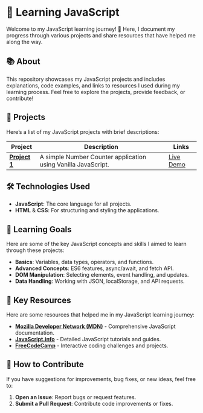 # 🚀 Learning JavaScript

Welcome to my JavaScript learning journey! 🎉 Here, I document my progress through various projects and share resources that have helped me along the way.

## 📚 About

This repository showcases my JavaScript projects and includes explanations, code examples, and links to resources I used during my learning process. Feel free to explore the projects, provide feedback, or contribute!

## 📖 Projects

Here’s a list of my JavaScript projects with brief descriptions:

| Project          | Description                                    | Links                |
|------------------|------------------------------------------------|----------------------|
| [**Project 1**](./numberCounter) | A simple Number Counter application using Vanilla JavaScript. | [Live Demo](https://joshuadaliva.github.io/javascript-projects/numberCounter/) |

## 🛠️ Technologies Used

- **JavaScript**: The core language for all projects.
- **HTML** & **CSS**: For structuring and styling the applications.
  

## 🎯 Learning Goals

Here are some of the key JavaScript concepts and skills I aimed to learn through these projects:

- **Basics**: Variables, data types, operators, and functions.
- **Advanced Concepts**: ES6 features, async/await, and fetch API.
- **DOM Manipulation**: Selecting elements, event handling, and updates.
- **Data Handling**: Working with JSON, localStorage, and API requests.

## 🌟 Key Resources

Here are some resources that helped me in my JavaScript learning journey:

- [**Mozilla Developer Network (MDN)**](https://developer.mozilla.org/en-US/docs/Web/JavaScript) - Comprehensive JavaScript documentation.
- [**JavaScript.info**](https://javascript.info/) - Detailed JavaScript tutorials and guides.
- [**FreeCodeCamp**](https://www.freecodecamp.org/) - Interactive coding challenges and projects.

## 🤝 How to Contribute

If you have suggestions for improvements, bug fixes, or new ideas, feel free to:

1. **Open an Issue**: Report bugs or request features.
2. **Submit a Pull Request**: Contribute code improvements or fixes.


